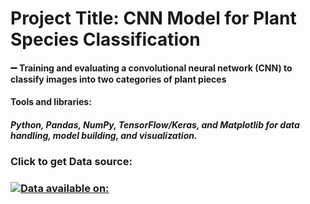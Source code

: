 # Project Title: CNN Model for Plant Species Classification

#### ➖ Training and evaluating a convolutional neural network (CNN) to classify images into two categories of plant pieces
#### Tools and libraries:
##### Python, Pandas, NumPy, TensorFlow/Keras, and Matplotlib for data handling, model building, and visualization.


### Click to get Data source:
### [![Data available on:](https://img.shields.io/badge/Data%20available%20on-gold?style=for-the-badge)](https://drive.google.com/drive/folders/1b9L1sAWH3sHWPzx736e96Nh0Xn12ktOO?usp=sharing)
